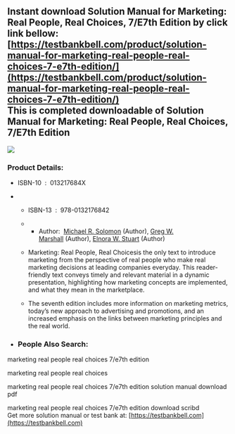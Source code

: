Instant download **Solution Manual for Marketing: Real People, Real Choices, 7/E7th Edition** by click link bellow:  
[https://testbankbell.com/product/solution-manual-for-marketing-real-people-real-choices-7-e7th-edition/](https://testbankbell.com/product/solution-manual-for-marketing-real-people-real-choices-7-e7th-edition/)  
This is completed downloadable of Solution Manual for Marketing: Real People, Real Choices, 7/E7th Edition
----------------------------------------------------------------------------------------------------------


![](https://testbankbell.com/wp-content/uploads/2023/05/01325775341.jpg)
### Product Details:


* ISBN-10 ‏ : ‎ 013217684X
* * ISBN-13 ‏ : ‎ 978-0132176842
  * * Author:  [Michael R. Solomon](https://www.amazon.com/s/ref=dp_byline_sr_book_1?ie=UTF8&field-author=Michael+R.+Solomon&text=Michael+R.+Solomon&sort=relevancerank&search-alias=books) (Author), [Greg W. Marshall](https://www.amazon.com/s/ref=dp_byline_sr_book_2?ie=UTF8&field-author=Greg+W.+Marshall&text=Greg+W.+Marshall&sort=relevancerank&search-alias=books) (Author), [Elnora W. Stuart](https://www.amazon.com/s/ref=dp_byline_sr_book_3?ie=UTF8&field-author=Elnora+W.+Stuart&text=Elnora+W.+Stuart&sort=relevancerank&search-alias=books) (Author)
   
  * Marketing: Real People, Real Choicesis the only text to introduce marketing from the perspective of real people who make real marketing decisions at leading companies everyday. This reader-friendly text conveys timely and relevant material in a dynamic presentation, highlighting how marketing concepts are implemented, and what they mean in the marketplace.
 
  * The seventh edition includes more information on marketing metrics, today’s new approach to advertising and promotions, and an increased emphasis on the links between marketing principles and the real world.
 
* ### People Also Search:

marketing real people real choices 7/e7th edition

marketing real people real choices

marketing real people real choices 7/e7th edition solution manual download pdf

marketing real people real choices 7/e7th edition download scribd  
 Get more solution manual or test bank at: [https://testbankbell.com](https://testbankbell.com)
